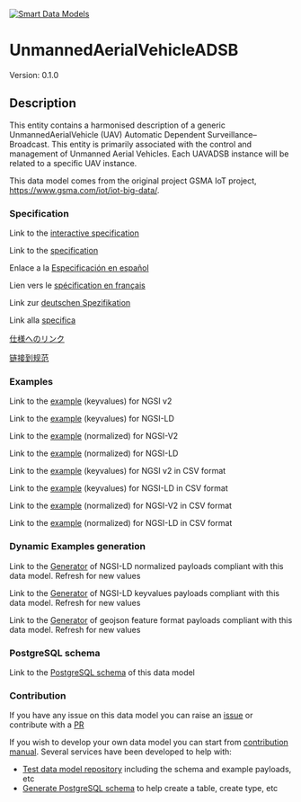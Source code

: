 [![Smart Data Models](https://smartdatamodels.org/wp-content/uploads/2022/01/SmartDataModels_logo.png "Logo")](https://smartdatamodels.org)
# UnmannedAerialVehicleADSB
Version: 0.1.0

## Description 

This entity contains a harmonised description of a generic UnmannedAerialVehicle (UAV) Automatic Dependent Surveillance–Broadcast. This entity is primarily associated with the control and management of Unmanned Aerial Vehicles. Each UAVADSB instance will be related to a specific UAV instance.

This data model comes from the original project GSMA IoT project, https://www.gsma.com/iot/iot-big-data/.
### Specification

Link to the [interactive specification](https://swagger.lab.fiware.org/?url=https://smart-data-models.github.io/dataModel.UnmannedAerialVehicle/UnmannedAerialVehicleADSB/swagger.yaml)

Link to the [specification](https://github.com/smart-data-models/dataModel.UnmannedAerialVehicle/blob/master/UnmannedAerialVehicleADSB/doc/spec.md)

Enlace a la [Especificación en español](https://github.com/smart-data-models/dataModel.UnmannedAerialVehicle/blob/master/UnmannedAerialVehicleADSB/doc/spec_ES.md)

Lien vers le [spécification en français](https://github.com/smart-data-models/dataModel.UnmannedAerialVehicle/blob/master/UnmannedAerialVehicleADSB/doc/spec_FR.md)

Link zur [deutschen Spezifikation](https://github.com/smart-data-models/dataModel.UnmannedAerialVehicle/blob/master/UnmannedAerialVehicleADSB/doc/spec_DE.md)

Link alla [specifica](https://github.com/smart-data-models/dataModel.UnmannedAerialVehicle/blob/master/UnmannedAerialVehicleADSB/doc/spec_IT.md)

[仕様へのリンク](https://github.com/smart-data-models/dataModel.UnmannedAerialVehicle/blob/master/UnmannedAerialVehicleADSB/doc/spec_JA.md)

[链接到规范](https://github.com/smart-data-models/dataModel.UnmannedAerialVehicle/blob/master/UnmannedAerialVehicleADSB/doc/spec_ZH.md)
### Examples

Link to the [example](https://smart-data-models.github.io/dataModel.UnmannedAerialVehicle/UnmannedAerialVehicleADSB/examples/example.json) (keyvalues) for NGSI v2

Link to the [example](https://smart-data-models.github.io/dataModel.UnmannedAerialVehicle/UnmannedAerialVehicleADSB/examples/example.jsonld) (keyvalues) for NGSI-LD

Link to the [example](https://smart-data-models.github.io/dataModel.UnmannedAerialVehicle/UnmannedAerialVehicleADSB/examples/example-normalized.json) (normalized) for NGSI-V2

Link to the [example](https://smart-data-models.github.io/dataModel.UnmannedAerialVehicle/UnmannedAerialVehicleADSB/examples/example-normalized.jsonld) (normalized) for NGSI-LD

Link to the [example](https://smart-data-models.github.io/dataModel.UnmannedAerialVehicle/UnmannedAerialVehicleADSB/examples/example.json.csv) (keyvalues) for NGSI v2 in CSV format

Link to the [example](https://smart-data-models.github.io/dataModel.UnmannedAerialVehicle/UnmannedAerialVehicleADSB/examples/example.jsonld.csv) (keyvalues) for NGSI-LD in CSV format

Link to the [example](https://smart-data-models.github.io/dataModel.UnmannedAerialVehicle/UnmannedAerialVehicleADSB/examples/example-normalized.json.csv) (normalized) for NGSI-V2 in CSV format

Link to the [example](https://smart-data-models.github.io/dataModel.UnmannedAerialVehicle/UnmannedAerialVehicleADSB/examples/example-normalized.jsonld.csv) (normalized) for NGSI-LD in CSV format
### Dynamic Examples generation

Link to the [Generator](https://smartdatamodels.org/extra/ngsi-ld_generator.php?schemaUrl=https://raw.githubusercontent.com/smart-data-models/dataModel.UnmannedAerialVehicle/master/UnmannedAerialVehicleADSB/schema.json&email=info@smartdatamodels.org) of NGSI-LD normalized payloads compliant with this data model. Refresh for new values

Link to the [Generator](https://smartdatamodels.org/extra/ngsi-ld_generator_keyvalues.php?schemaUrl=https://raw.githubusercontent.com/smart-data-models/dataModel.UnmannedAerialVehicle/master/UnmannedAerialVehicleADSB/schema.json&email=info@smartdatamodels.org) of NGSI-LD keyvalues payloads compliant with this data model. Refresh for new values

Link to the [Generator](https://smartdatamodels.org/extra/geojson_features_generator.php?schemaUrl=https://raw.githubusercontent.com/smart-data-models/dataModel.UnmannedAerialVehicle/master/UnmannedAerialVehicleADSB/schema.json&email=info@smartdatamodels.org) of geojson feature format payloads compliant with this data model. Refresh for new values
### PostgreSQL schema

Link to the [PostgreSQL schema](https://smart-data-models.github.io/dataModel.UnmannedAerialVehicle/UnmannedAerialVehicleADSB/schema.sql) of this data model
### Contribution

 If you have any issue on this data model you can raise an [issue](https://github.com/smart-data-models/dataModel.UnmannedAerialVehicle/issues)  or contribute with a [PR](https://github.com/smart-data-models/dataModel.UnmannedAerialVehicle/pulls)

 If you wish to develop your own data model you can start from [contribution manual](https://bit.ly/contribution_manual). Several services have been developed to help with: 
 - [Test data model repository](https://smartdatamodels.org/index.php/data-models-contribution-api/) including the schema and example payloads, etc
 - [Generate PostgreSQL schema](https://smartdatamodels.org/index.php/sql-service/) to help create a table, create type, etc